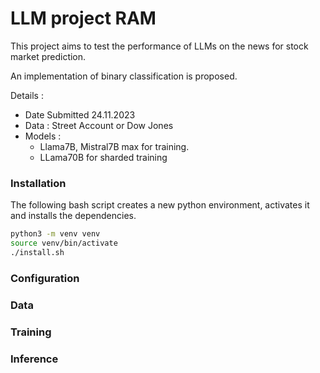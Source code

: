 # LLM project RAM 

This project aims to test the performance of LLMs on the news for stock market prediction. 

An implementation of binary classification is proposed. 

Details : 
- Date Submitted 24.11.2023
- Data : Street Account or Dow Jones
- Models : 
    - Llama7B, Mistral7B max for training. 
    - LLama70B for sharded training


### Installation 

The following bash script creates a new python environment, activates it and installs the dependencies.

```bash
python3 -m venv venv 
source venv/bin/activate
./install.sh
```
### Configuration 



### Data 



### Training 


### Inference

